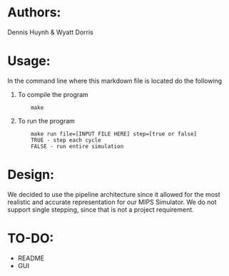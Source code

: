 # Authors:
Dennis Huynh & Wyatt Dorris

# Usage:
In the command line where this markdown file is located do the following
1. To compile the program
    ```
        make
    ```
2. To run the program
    ```
        make run file=[INPUT FILE HERE] step=[true or false]
        TRUE - step each cycle
        FALSE - run entire simulation
    ```

# Design:
We decided to use the pipeline architecture since it allowed for the most realistic and accurate representation for our MIPS Simulator. We do not support single stepping, since that is not a project requirement. 

# TO-DO:
- README
- GUI
